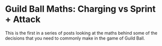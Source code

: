 # Guild Ball Maths: Charging vs Sprint + Attack

This is the first in a series of posts looking at the maths behind some of the
decisions that you need to commonly make in the game of Guild Ball.
